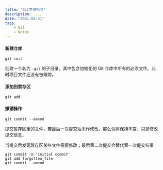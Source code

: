 ```yaml
---
title: "Git常用指令"
description: ...,
date: "2021-03-31"
tags:
    - Git
    - Notes
---
```


#### 新建仓库

```shell
git init
```

创建一个名为 `.git` 的子目录，其中包含初始化的 Git 仓库中所有的必须文件。此时项目文件还没有被跟踪。

#### 添加到暂存区

```shell
git add
```

#### 撤销操作

```shell
git commit --amend
```

提交暂存区里的文件，若最后一次提交后未作修改，那么快照保持不变，只是修改提交信息，

当提交后发现暂存区某些文件需要修改；最后第二次提交会替代第一次提交结果

``` shell
git commit -m 'initial commit' 
git add forgotten_file 
git commit --amend
```

#### 